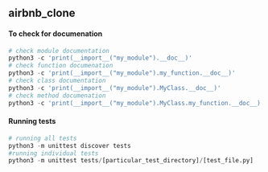 ## airbnb_clone

#### To check for documenation
```python
# check module documentation
python3 -c 'print(__import__("my_module").__doc__)'
# check function documenation
python3 -c 'print(__import__("my_module").my_function.__doc__)'
# check class documentation
python3 -c 'print(__import__("my_module").MyClass.__doc__)'
# check method documenation
python3 -c 'print(__import__("my_module").MyClass.my_function.__doc__)'
```

#### Running tests

```python
# running all tests
python3 -m unittest discover tests
#running individual tests
python3 -m unittest tests/[particular_test_directory]/[test_file.py]
```